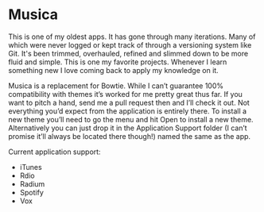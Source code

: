 Musica
======

This is one of my oldest apps. It has gone through many iterations. Many of which were never logged or kept track of through a versioning system like Git. It's been trimmed, overhauled, refined and slimmed down to be more fluid and simple. This is one my favorite projects. Whenever I learn something new I love coming back to apply my knowledge on it.

Musica is a replacement for Bowtie. While I can’t guarantee 100% compatibility with themes it’s worked for me pretty great thus far. If you want to pitch a hand, send me a pull request then and I’ll check it out. Not everything you’d expect from the application is entirely there. To install a new theme you’ll need to go the menu and hit Open to install a new theme. Alternatively you can just drop it in the Application Support folder (I can’t promise it’ll always be located there though!) named the same as the app.

Current application support:
* iTunes
* Rdio
* Radium
* Spotify
* Vox